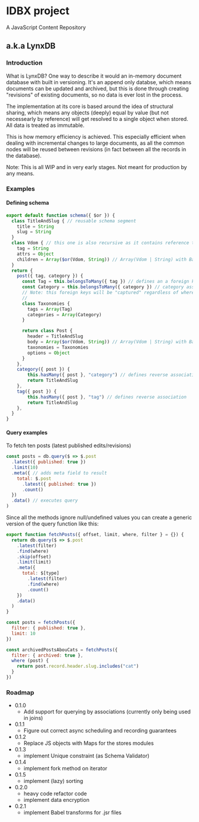 # IDBX project
A JavaScript Content Repository
## a.k.a LynxDB

### Introduction
What is LynxDB? One way to describe it would an in-memory document database with built in versioning. It's an append only databse, which means documents can be updated and archived, but this is done through creating "revisions" of existing documents, so no data is ever lost in the process.

The implementation at its core is based around the idea of structural sharing, which means any objects (deeply) equal by value (but not necessearly by reference) will get resolved to a single object when stored. All data is treated as immutable.

This is how memory efficiency is achieved. This especially efficient when dealing with incremental changes to large documents, as all the common nodes will be reused between revisions (in fact between all the records in the database).

Note: This is all WIP and in very early stages. Not meant for production by any means.

### Examples

#### Defining schema

```javascript
export default function schema({ $or }) {
  class TitleAndSlug { // reusable schema segment
    title = String
    slug = String
  }
  class Vdom { // this one is also recursive as it contains reference to itself
    tag = String
    attrs = Object
    children = Array($or(Vdom, String)) // Array(Vdom | String) with Babel transformer
  }
  return {
    post({ tag, category }) {
      const Tag = this.belongsToMany({ tag }) // defines an a foreign key association for tag
      const Category = this.belongsToMany({ category }) // category association
      // Note: this foreign keys will be "captured" regardless of where they appear in the schema even in recursive segments (like 'Vdom' example above) and can be used for joins and querying by associations
      //
      class Taxonomies {
        tags = Array(Tag)
        categories = Array(Category)
      }

      return class Post {
        header = TitleAndSlug
        body = Array($or(Vdom, String)) // Array(Vdom | String) with Babel transformer
        taxonomies = Taxonomies
        options = Object
      }
    },
    category({ post }) {
        this.hasMany({ post }, "category") // defines reverse association
        return TitleAndSlug
    },
    tag({ post }) {
        this.hasMany({ post }, "tag") // defines reverse association
        return TitleAndSlug
    },
  }
}
```

#### Query examples

To fetch ten posts (latest published edits/revisions)
```javascript
const posts = db.query($ => $.post
  .latest({ published: true })
  .limit(10)
  .meta({ // adds meta field to result
    total: $.post
      .latest({ published: true })
      .count()
  })
  .data() // executes query
)
```

Since all the methods ignore null/undefined values you can create a generic version of the query function like this:

```javascript
export function fetchPosts({ offset, limit, where, filter } = {}) {
  return db.query($ => $.post
    .latest(filter)
    .find(where)
    .skip(offset)
    .limit(limit)
    .meta({
      total: $[type]
        .latest(filter)
        .find(where)
        .count()
    })
    .data()
  )
}

const posts = fetchPosts({
  filter: { published: true },
  limit: 10
})

const archivedPostsAbouCats = fetchPosts({
  filter: { archived: true },
  where (post) {
    return post.record.header.slug.includes("cat")
  }
})
```

### Roadmap

* 0.1.0
  - Add support for querying by associations (currently only being used in joins)
* 0.1.1
  - Figure out correct async scheduling and recording guarantees
* 0.1.2
  - Replace JS objects with Maps for the stores modules
* 0.1.3
  - implement Unique constraint (as Schema Validator)
* 0.1.4
  - implement fork method on iterator
* 0.1.5
  - implement (lazy) sorting
* 0.2.0
  - heavy code refactor code
  - implement data encryption
* 0.2.1
  - implement Babel transforms for .jsr files
